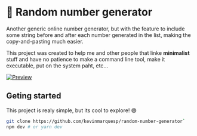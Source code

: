 # 🔢 Random number generator

Another generic online number generator, but with the feature to include some string before and after each number generated in the list, making the copy-and-pasting much easier.

This project was created to help me and other people that linke **minimalist** stuff and have no patience to make a command line tool, make it executable, put on the system paht, etc...

[![Preview](https://img.shields.io/badge/-preview-blue?style=flat-square&labelColor=000&logo=github&logoColor=blue)](https://kevinmarquesp.github.io/random-number-generator/app)


## Geting started

This project is realy simple, but its cool to explore! 😄

```bash
git clone https://github.com/kevinmarquesp/random-number-generator`
npm dev # or yarn dev
```
